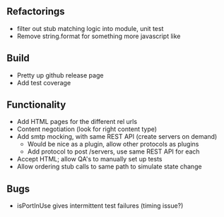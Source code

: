 ## Refactorings
* filter out stub matching logic into module, unit test
* Remove string.format for something more javascript like

## Build
* Pretty up github release page
* Add test coverage

## Functionality
* Add HTML pages for the different rel urls
* Content negotiation (look for right content type)
* Add smtp mocking, with same REST API (create servers on demand)
    * Would be nice as a plugin, allow other protocols as plugins
    * Add protocol to post /servers, use same REST API for each
* Accept HTML; allow QA's to manually set up tests
* Allow ordering stub calls to same path to simulate state change

## Bugs
* isPortInUse gives intermittent test failures (timing issue?)

